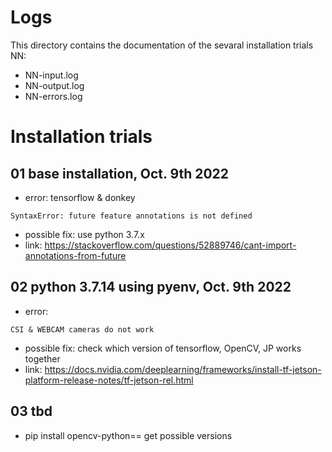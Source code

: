 # Logs
This directory contains the documentation of the sevaral installation trials NN:
- NN-input.log
- NN-output.log
- NN-errors.log

# Installation trials

## 01 base installation, Oct. 9th 2022
- error: tensorflow & donkey
```
SyntaxError: future feature annotations is not defined
```
- possible fix: use python 3.7.x
- link: https://stackoverflow.com/questions/52889746/cant-import-annotations-from-future

## 02 python 3.7.14 using pyenv, Oct. 9th 2022
- error: 
```
CSI & WEBCAM cameras do not work
```
- possible fix: check which version of tensorflow, OpenCV, JP works together
- link: https://docs.nvidia.com/deeplearning/frameworks/install-tf-jetson-platform-release-notes/tf-jetson-rel.html

## 03 tbd
- pip install opencv-python== get possible versions
